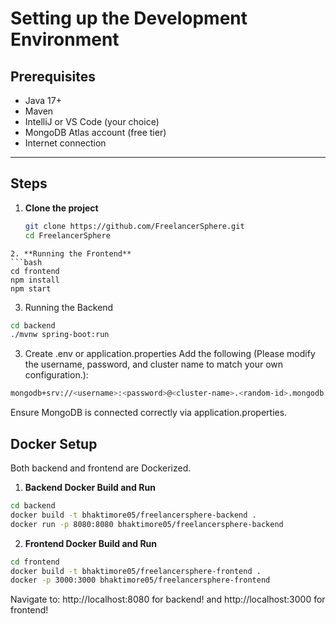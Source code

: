 # Setting up the Development Environment

## Prerequisites

- Java 17+
- Maven
- IntelliJ or VS Code (your choice)
- MongoDB Atlas account (free tier)
- Internet connection

---

## Steps

1. **Clone the project**
   ```bash
   git clone https://github.com/FreelancerSphere.git
   cd FreelancerSphere
  ```
2. **Running the Frontend**
```bash
cd frontend
npm install
npm start
```

3. Running the Backend
```bash
cd backend
./mvnw spring-boot:run
```

3. Create .env or application.properties
Add the following (Please modify the username, password, and cluster name to match your own configuration.):
```bash
mongodb+srv://<username>:<password>@<cluster-name>.<random-id>.mongodb.net/?retryWrites=true&w=majority
```

Ensure MongoDB is connected correctly via application.properties.

## Docker Setup
Both backend and frontend are Dockerized.

1. **Backend Docker Build and Run**
```bash
cd backend
docker build -t bhaktimore05/freelancersphere-backend .
docker run -p 8080:8080 bhaktimore05/freelancersphere-backend
```

2. **Frontend Docker Build and Run**
```bash
cd frontend
docker build -t bhaktimore05/freelancersphere-frontend .
docker -p 3000:3000 bhaktimore05/freelancersphere-frontend
```

Navigate to: http://localhost:8080 for backend! and http://localhost:3000 for frontend!